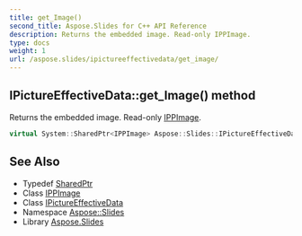 ```yaml
---
title: get_Image()
second_title: Aspose.Slides for C++ API Reference
description: Returns the embedded image. Read-only IPPImage.
type: docs
weight: 1
url: /aspose.slides/ipictureeffectivedata/get_image/
---
```

## IPictureEffectiveData::get_Image() method


Returns the embedded image. Read-only [IPPImage](../../ippimage/).

```cpp
virtual System::SharedPtr<IPPImage> Aspose::Slides::IPictureEffectiveData::get_Image()=0
```

## See Also

* Typedef [SharedPtr](../../../system/sharedptr/)
* Class [IPPImage](../../ippimage/)
* Class [IPictureEffectiveData](../)
* Namespace [Aspose::Slides](../../)
* Library [Aspose.Slides](../../../)